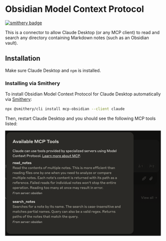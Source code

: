 # Obsidian Model Context Protocol

[![smithery badge](https://smithery.ai/badge/mcp-obsidian)](https://smithery.ai/protocol/mcp-obsidian)

This is a connector to allow Claude Desktop (or any MCP client) to read and search any directory containing Markdown notes (such as an Obsidian vault).

## Installation
Make sure Claude Desktop and `npm` is installed.

### Installing via Smithery

To install Obsidian Model Context Protocol for Claude Desktop automatically via [Smithery](https://smithery.ai/protocol/mcp-obsidian):

```bash
npx @smithery/cli install mcp-obsidian --client claude
```

Then, restart Claude Desktop and you should see the following MCP tools listed:

![image](./images/mcp-tools.png)
